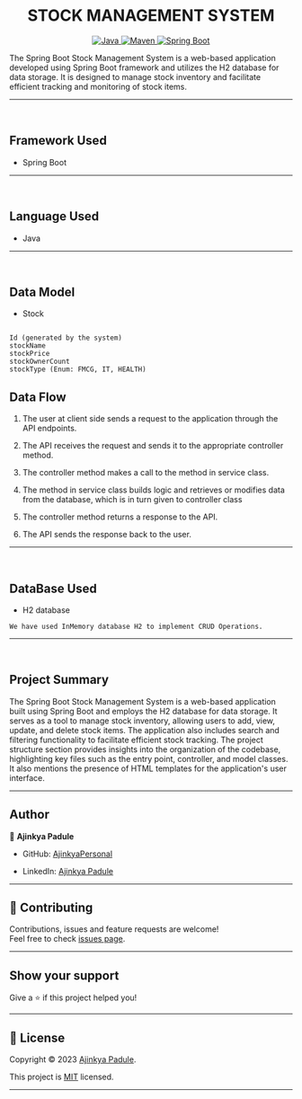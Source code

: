 <h1 align = "center"> STOCK MANAGEMENT SYSTEM </h1>

<p align="center">
<a href="Java url">
    <img alt="Java" src="https://img.shields.io/badge/Java->=8-darkblue.svg" />
</a>
<a href="Maven url" >
    <img alt="Maven" src="https://img.shields.io/badge/maven-3.0.5-brightgreen.svg" />
</a>
<a href="Spring Boot url" >
    <img alt="Spring Boot" src="https://img.shields.io/badge/Spring Boot-3.0.6-brightgreen.svg" />
</a>
</p>
The Spring Boot Stock Management System is a web-based application developed using Spring Boot framework and utilizes the H2 database for data storage. 
It is designed to manage stock inventory and facilitate efficient tracking and monitoring of stock items.

---
<br>

## Framework Used
* Spring Boot

---
<br>

## Language Used
* Java

---
<br>

## Data Model

* Stock
```

Id (generated by the system)
stockName
stockPrice
stockOwnerCount
stockType (Enum: FMCG, IT, HEALTH)
```


## Data Flow

1. The user at client side sends a request to the application through the API endpoints.
2. The API receives the request and sends it to the appropriate controller method.
3. The controller method makes a call to the method in service class.

4. The method in service class builds logic and retrieves or modifies data from the database, which is in turn given to controller class
5. The controller method returns a response to the API.
6. The API sends the response back to the user.

---

<br>

## DataBase Used
* H2 database
```
We have used InMemory database H2 to implement CRUD Operations.
```
---
<br>

## Project Summary
The Spring Boot Stock Management System is a web-based application built using Spring Boot and employs the H2 database for data storage. 
It serves as a tool to manage stock inventory, allowing users to add, view, update, and delete stock items. 
The application also includes search and filtering functionality to facilitate efficient stock tracking. 
The project structure section provides insights into the organization of the codebase, 
highlighting key files such as the entry point, controller, and model classes. It also mentions the presence of HTML templates for the application's user interface.

---

## Author

👤 **Ajinkya Padule**

* GitHub: [AjinkyaPersonal](https://github.com/AjinkyaPersonal)

* LinkedIn: [Ajinkya Padule](https://www.linkedin.com/in/ajinkya-padule-04b8541a6/)
    
---

## 🤝 Contributing

Contributions, issues and feature requests are welcome!<br />Feel free to check [issues page]("url").
    
---
    
## Show your support

Give a ⭐️ if this project helped you!
    
---
    
## 📝 License

Copyright © 2023 [Ajinkya Padule](https://github.com/AjinkyaPersonal).<br />

This project is [MIT]("url") licensed.
    
---
